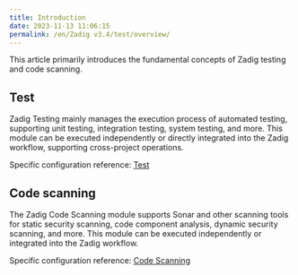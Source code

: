 ```yaml
---
title: Introduction
date: 2023-11-13 11:06:15
permalink: /en/Zadig v3.4/test/overview/
---
```


This article primarily introduces the fundamental concepts of Zadig testing and code scanning.

## Test

Zadig Testing mainly manages the execution process of automated testing, supporting unit testing, integration testing, system testing, and more. This module can be executed independently or directly integrated into the Zadig workflow, supporting cross-project operations.

Specific configuration reference: [Test](/en/Zadig%20v3.4/project/test/)

## Code scanning

The Zadig Code Scanning module supports Sonar and other scanning tools for static security scanning, code component analysis, dynamic security scanning, and more. This module can be executed independently or integrated into the Zadig workflow.

Specific configuration reference: [Code Scanning](/en/Zadig%20v3.4/project/scan/)